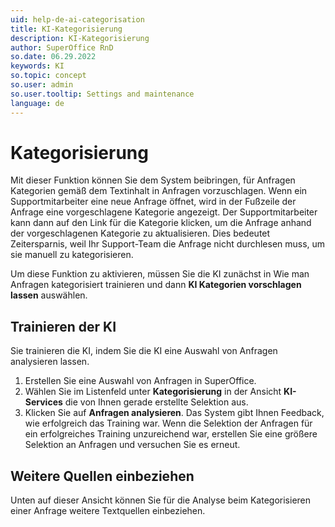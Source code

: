 ```yaml
---
uid: help-de-ai-categorisation
title: KI-Kategorisierung
description: KI-Kategorisierung
author: SuperOffice RnD
so.date: 06.29.2022
keywords: KI
so.topic: concept
so.user: admin
so.user.tooltip: Settings and maintenance
language: de
---
```


# Kategorisierung

Mit dieser Funktion können Sie dem System beibringen, für Anfragen Kategorien gemäß dem Textinhalt in Anfragen vorzuschlagen. Wenn ein Supportmitarbeiter eine neue Anfrage öffnet, wird in der Fußzeile der Anfrage eine vorgeschlagene Kategorie angezeigt. Der Supportmitarbeiter kann dann auf den Link für die Kategorie klicken, um die Anfrage anhand der vorgeschlagenen Kategorie zu aktualisieren. Dies bedeutet Zeitersparnis, weil Ihr Support-Team die Anfrage nicht durchlesen muss, um sie manuell zu kategorisieren.

Um diese Funktion zu aktivieren, müssen Sie die KI zunächst in Wie man Anfragen kategorisiert trainieren und dann **KI Kategorien vorschlagen lassen** auswählen.

## Trainieren der KI

Sie trainieren die KI, indem Sie die KI eine Auswahl von Anfragen analysieren lassen.

1. Erstellen Sie eine Auswahl von Anfragen in SuperOffice.
2. Wählen Sie im Listenfeld unter **Kategorisierung** in der Ansicht **KI-Services** die von Ihnen gerade erstellte Selektion aus.
3. Klicken Sie auf **Anfragen analysieren**. Das System gibt Ihnen Feedback, wie erfolgreich das Training war. Wenn die Selektion der Anfragen für ein erfolgreiches Training unzureichend war, erstellen Sie eine größere Selektion an Anfragen und versuchen Sie es erneut.

## Weitere Quellen einbeziehen

Unten auf dieser Ansicht können Sie für die Analyse beim Kategorisieren einer Anfrage weitere Textquellen einbeziehen.
